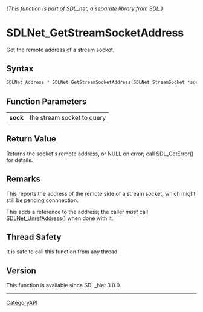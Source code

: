 ###### (This function is part of SDL_net, a separate library from SDL.)
# SDLNet_GetStreamSocketAddress

Get the remote address of a stream socket.

## Syntax

```c
SDLNet_Address * SDLNet_GetStreamSocketAddress(SDLNet_StreamSocket *sock);

```

## Function Parameters

|              |                            |
| ------------ | -------------------------- |
| **sock**     | the stream socket to query |

## Return Value

Returns the socket's remote address, or NULL on error; call SDL_GetError()
for details.

## Remarks

This reports the address of the remote side of a stream socket, which might
still be pending connnection.

This adds a reference to the address; the caller _must_ call
[SDLNet_UnrefAddress](SDLNet_UnrefAddress.md)() when done with it.

## Thread Safety

It is safe to call this function from any thread.

## Version

This function is available since SDL_Net 3.0.0.

----
[CategoryAPI](CategoryAPI.md)
